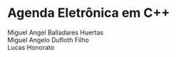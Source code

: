 # Agenda Eletrônica em C++
 Miguel Angel Balladares Huertas<br>
 Miguel Angelo Dufloth Filho<br>
 Lucas Honorato
